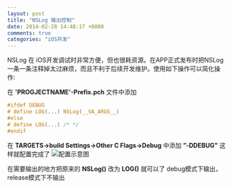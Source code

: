 ```yaml
---
layout: post
title: "NSLog 输出控制"
date: 2014-02-28 14:48:17 +0800
comments: true
categories: "iOS开发" 
---
```

NSLog 在 iOS开发调试时非常方便，但也很耗资源。在APP正式发布时把NSLog一条一条注释掉太过麻烦，而且不利于后续开发维护。使用如下操作可以简化操作:

在 **'PROGJECTNAME'-Prefix.pch** 文件中添加

``` c
#ifdef DEBUG
# define LOG(...) NSLog(__VA_ARGS__)
#else
# define LOG(...) /* */
#endif
```
在 **TARGETS->build Settings->Other C Flags->Debug** 中添加 **”-DDEBUG”**
这样就配置完成了 
![配置示意图](http://ilost.qiniudn.com/imagesdebug_nslog.png)


在需要输出的地方把原来的 **NSLog()** 改为 **LOG()** 就可以了
debug模式下输出，release模式下不输出

